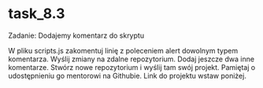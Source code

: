 # task_8.3

Zadanie: Dodajemy komentarz do skryptu

W pliku scripts.js zakomentuj linię z poleceniem alert dowolnym typem komentarza.
Wyślij zmiany na zdalne repozytorium.
Dodaj jeszcze dwa inne komentarze.
Stwórz nowe repozytorium i wyślij tam swój projekt. Pamiętaj o udostępnieniu go mentorowi na Githubie. Link do projektu wstaw poniżej.